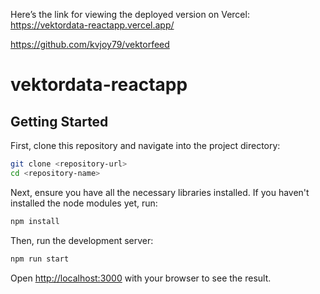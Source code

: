 Here’s the link for viewing the deployed version on Vercel:
https://vektordata-reactapp.vercel.app/

https://github.com/kvjoy79/vektorfeed

# vektordata-reactapp

## Getting Started

First, clone this repository and navigate into the project directory:

```bash
git clone <repository-url>
cd <repository-name>
```

Next, ensure you have all the necessary libraries installed. If you haven't installed the node modules yet, run:

```bash
npm install
```

Then, run the development server:

```bash
npm run start

```

Open [http://localhost:3000](http://localhost:3000) with your browser to see the result.
